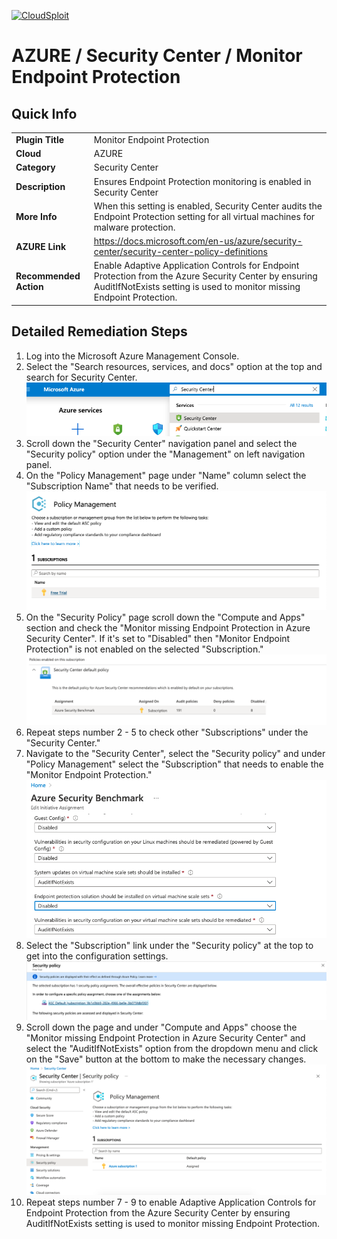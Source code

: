 [![CloudSploit](https://cloudsploit.com/img/logo-new-big-text-100.png "CloudSploit")](https://cloudsploit.com)

# AZURE / Security Center / Monitor Endpoint Protection

## Quick Info

| | |
|-|-|
| **Plugin Title** | Monitor Endpoint Protection |
| **Cloud** | AZURE |
| **Category** | Security Center |
| **Description** | Ensures Endpoint Protection monitoring is enabled in Security Center |
| **More Info** | When this setting is enabled, Security Center audits the Endpoint Protection setting for all virtual machines for malware protection. |
| **AZURE Link** | https://docs.microsoft.com/en-us/azure/security-center/security-center-policy-definitions |
| **Recommended Action** | Enable Adaptive Application Controls for Endpoint Protection from the Azure Security Center by ensuring AuditIfNotExists setting is used to monitor missing Endpoint Protection. |

## Detailed Remediation Steps

1. Log into the Microsoft Azure Management Console.
2. Select the "Search resources, services, and docs" option at the top and search for Security Center. </br> <img src="/resources/azure/securitycenter/monitor-endpoint-protection/step2.png"/>
3. Scroll down the "Security Center" navigation panel and select the "Security policy" option under the "Management" on left navigation panel.</br>
4. On the "Policy Management" page under "Name" column select the "Subscription Name" that needs to be verified.</br> <img src="/resources/azure/securitycenter/monitor-endpoint-protection/step4.png"/>
5. On the "Security Policy" page scroll down the "Compute and Apps" section and check the "Monitor missing Endpoint Protection in Azure Security Center". If it's set to "Disabled" then "Monitor Endpoint Protection" is not enabled on the selected "Subscription."</br> <img src="/resources/azure/securitycenter/monitor-endpoint-protection/step5.png"/>
6. Repeat steps number 2 - 5 to check other "Subscriptions" under the "Security Center."</br>
7. Navigate to the "Security Center", select the "Security policy" and under "Policy Management" select the "Subscription" that needs to enable the "Monitor Endpoint Protection."</br> <img src="/resources/azure/securitycenter/monitor-endpoint-protection/step7.png"/>
8. Select the "Subscription" link under the "Security policy" at the top to get into the configuration settings. </br> <img src="/resources/azure/securitycenter/monitor-endpoint-protection/step8.png"/>
9. Scroll down the page and under "Compute and Apps" choose the "Monitor missing Endpoint Protection in Azure Security Center" and select the "AuditIfNotExists" option from the dropdown menu and click on the "Save" button at the bottom to make the necessary changes.</br> <img src="/resources/azure/securitycenter/monitor-endpoint-protection/step9.png"/>
10. Repeat steps number 7 - 9 to enable Adaptive Application Controls for Endpoint Protection from the Azure Security Center by ensuring AuditIfNotExists setting is used to monitor missing Endpoint Protection.</br>


